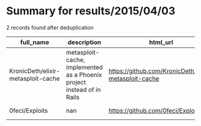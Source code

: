 
# Summary for results/2015/04/03
    
2 records found after deduplication

| full_name | description | html_url | matched_list | matched_count | pushed_at | size | stargazers_count | language | forks_count | vul_ids |
|------------------------------------|------------------------------------------------------------------------|-------------------------------------------------------|----------------------------------|-----------------|---------------------------|--------|--------------------|------------|---------------|-----------|
| KronicDeth/elixir-metasploit-cache | metasploit-cache, implemented as a Phoenix project instead of in Rails | https://github.com/KronicDeth/elixir-metasploit-cache | ['metasploit module OR payload'] | 1 | 2015-04-03 04:12:48+00:00 | 240 | 0 | CSS | 0 | [] |
| 0feci/Exploits | nan | https://github.com/0feci/Exploits | ['exploit'] | 1 | 2015-04-03 18:11:31+00:00 | 152 | 0 | Python | 0 | [] |

